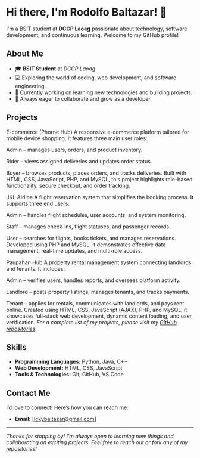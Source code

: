 # Hi there, I'm Rodolfo Baltazar! 👋

I'm a BSIT student at **DCCP Laoag** passionate about technology, software development, and continuous learning. Welcome to my GitHub profile!

## About Me

- 🎓 **BSIT Student** at *DCCP Laoag*
- 💻 Exploring the world of coding, web development, and software engineering.
- 🔭 Currently working on learning new technologies and building projects.
- 🌱 Always eager to collaborate and grow as a developer.

## Projects

E-commerce (Phorne Hub)
A responsive e-commerce platform tailored for mobile device shopping. It features three main user roles:

Admin – manages users, orders, and product inventory.

Rider – views assigned deliveries and updates order status.

Buyer – browses products, places orders, and tracks deliveries.
Built with HTML, CSS, JavaScript, PHP, and MySQL, this project highlights role-based functionality, secure checkout, and order tracking.

JKL Airline
A flight reservation system that simplifies the booking process. It supports three end users:

Admin – handles flight schedules, user accounts, and system monitoring.

Staff – manages check-ins, flight statuses, and passenger records.

User – searches for flights, books tickets, and manages reservations.
Developed using PHP and MySQL, it demonstrates effective data management, real-time updates, and multi-role access.

Paupahan Hub
A property rental management system connecting landlords and tenants. It includes:

Admin – verifies users, handles reports, and oversees platform activity.

Landlord – posts property listings, manages tenants, and tracks payments.

Tenant – applies for rentals, communicates with landlords, and pays rent online.
Created using HTML, CSS, JavaScript (AJAX), PHP, and MySQL, it showcases full-stack web development, dynamic content loading, and user verification.
_For a complete list of my projects, please visit my [GitHub repositories]([https://github.com/yourusername?tab=repositories](https://github.com/lokiDlowkey?tab=repositories))._

## Skills

- **Programming Languages:** Python, Java, C++
- **Web Development:** HTML, CSS, JavaScript
- **Tools & Technologies:** Git, GitHub, VS Code

## Contact Me

I’d love to connect! Here’s how you can reach me:

- **Email:** [lckybaltazar@gmail.com]

---

*Thanks for stopping by! I'm always open to learning new things and collaborating on exciting projects. Feel free to reach out or fork any of my repositories!*
